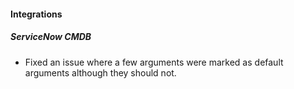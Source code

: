 
#### Integrations
##### ServiceNow CMDB
- Fixed an issue where a few arguments were marked as default arguments although they should not.

